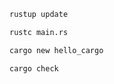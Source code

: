 ```bash
rustup update
```

```bash
rustc main.rs
```

```bash
cargo new hello_cargo
```

```bash
cargo check
```
